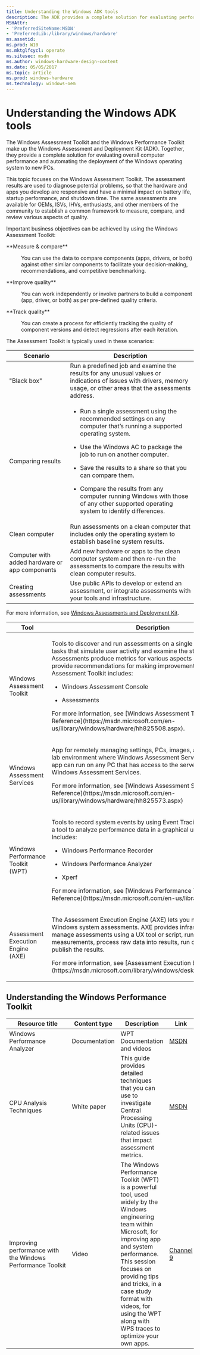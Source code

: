 ```yaml
---
title: Understanding the Windows ADK tools
description: The ADK provides a complete solution for evaluating performance and deploying Windows to PCs.
MSHAttr:
- 'PreferredSiteName:MSDN'
- 'PreferredLib:/library/windows/hardware'
ms.assetid: 
ms.prod: W10
ms.mktglfcycl: operate
ms.sitesec: msdn
ms.author: windows-hardware-design-content
ms.date: 05/05/2017
ms.topic: article
ms.prod: windows-hardware
ms.technology: windows-oem
---
```


# Understanding the Windows ADK tools

The Windows Assessment Toolkit and the Windows Performance Toolkit make up the Windows Assessment and Deployment Kit (ADK). Together, they provide a complete solution for evaluating overall computer performance and automating the deployment of the Windows operating system to new PCs.

This topic focuses on the Windows Assessment Toolkit. The assessment results are used to diagnose potential problems, so that the hardware and apps you develop are responsive and have a minimal impact on battery life, startup performance, and shutdown time. The same assessments are available for OEMs, ISVs, IHVs, enthusiasts, and other members of the community to establish a common framework to measure, compare, and review various aspects of quality.

Important business objectives can be achieved by using the Windows Assessment Toolkit:

<dl>
<dt>**Measure & compare**</dt>
<dd>
<p>You can use the data to compare components (apps, drivers, or both) against other similar components to facilitate your decision-making, recommendations, and competitive benchmarking.</p>
</dd>
<dt>**Improve quality**</dt>
<dd>
<p>You can work independently or involve partners to build a component (app, driver, or both) as per pre-defined quality criteria.</p>
</dd>
<dt>**Track quality**</dt>
<dd>
<p>You can create a process for efficiently tracking the quality of component versions and detect regressions after each iteration.</p>
</dd>
</dl>

The Assessment Toolkit is typically used in these scenarios:

<table>
<thead>
<tr class="header">
<th>Scenario</th>
<th>Description</th>
</tr>
</thead>
<tbody>
<tr class="odd">
<td>&quot;Black box&quot;</td>
<td>Run a predefined job and examine the results for any unusual values or indications of issues with drivers, memory usage, or other areas that the assessments address.</td>
</tr>
<tr class="even">
<td>Comparing results</td>
<td><ul>
<li><p>Run a single assessment using the recommended settings on any computer that’s running a supported operating system.</p></li>
<li><p>Use the Windows AC to package the job to run on another computer.</p></li>
<li><p>Save the results to a share so that you can compare them.</p></li>
<li><p>Compare the results from any computer running Windows with those of any other supported operating system to identify differences.</p></li>
</ul></td>
</tr>
<tr class="odd">
<td>Clean computer</td>
<td>Run assessments on a clean computer that includes only the operating system to establish baseline system results.</td>
</tr>
<tr class="even">
<td>Computer with added hardware or app components</td>
<td>Add new hardware or apps to the clean computer system and then re-run the assessments to compare the results with clean computer results.</td>
</tr>
<tr class="odd">
<td>Creating assessments</td>
<td>Use public APIs to develop or extend an assessment, or integrate assessments with your tools and infrastructure.</td>
</tr>
</tbody>
</table>

For more information, see [Windows Assessments and Deployment Kit](https://msdn.microsoft.com/en-us/library/windows/hardware/hh825420.aspx).

<table>
<thead>
<tr class="header">
<th>Tool</th>
<th>Description</th>
</tr>
</thead>
<tbody>
<tr class="odd">
<td>Windows Assessment Toolkit</td>
<td><p>Tools to discover and run assessments on a single PC. <em>Assessments</em> are tasks that simulate user activity and examine the state of the PC. Assessments produce metrics for various aspects of the system, and provide recommendations for making improvements. The Windows Assessment Toolkit includes:</p>
<ul>
<li><p>Windows Assessment Console</p></li>
<li><p>Assessments</p></li>
</ul>
<p>For more information, see [Windows Assessment Toolkit Technical Reference](https://msdn.microsoft.com/en-us/library/windows/hardware/hh825508.aspx).</p></td>
</tr>
<tr class="even">
<td>Windows Assessment Services</td>
<td><p>App for remotely managing settings, PCs, images, and assessments in a lab environment where Windows Assessment Services is installed. This app can run on any PC that has access to the server that’s running Windows Assessment Services.</p>
<p>For more information, see [Windows Assessment Services Technical Reference](https://msdn.microsoft.com/en-us/library/windows/hardware/hh825573.aspx)</p></td>
</tr>
<tr class="odd">
<td>Windows Performance Toolkit (WPT)</td>
<td><p>Tools to record system events by using Event Tracing for Windows, and a tool to analyze performance data in a graphical user interface. Includes:</p>
<ul>
<li><p>Windows Performance Recorder</p></li>
<li><p>Windows Performance Analyzer</p></li>
<li><p>Xperf</p></li>
</ul>
<p>For more information, see [Windows Performance Toolkit Technical Reference](https://msdn.microsoft.com/en-us/library/hh162945.aspx).</p></td>
</tr>
<tr class="even">
<td>Assessment Execution Engine (AXE)</td>
<td><p>The Assessment Execution Engine (AXE) lets you manage and execute Windows system assessments. AXE provides infrastructure needed to manage assessments using a UX tool or script, run assessments, make measurements, process raw data into results, run diagnostics, and publish the results.</p>
<p>For more information, see [Assessment Execution Engine](https://msdn.microsoft.com/library/windows/desktop/hh437709.aspx).</p></td>
</tr>
</tbody>
</table>


## Understanding the Windows Performance Toolkit

| Resource title                                               | Content type  | Description                                                                                                                                                                                                                                                                                                                 | Link |
|--------------------------------------------------------------|---------------|-----------------------------------------------------------------------------------------------------------------------------------------------------------------------------------------------------------------------------------------------------------------------------------------------------------------------------|-----------------------------------------------------------------------------------------------------------------------------------------------------------|
| Windows Performance Analyzer                                 | Documentation | WPT Documentation and videos                                                                                                                                                                                                                                                                                                | [MSDN](https://msdn.microsoft.com/en-us/library/windows/hardware/hh448170.aspx) |
| CPU Analysis Techniques                                      | White paper   | This guide provides detailed techniques that you can use to investigate Central Processing Units (CPU)-related issues that impact assessment metrics.                                                                                                                                                                       | [MSDN](https://msdn.microsoft.com/en-us/library/windows/desktop/jj679884.aspx) |
| Improving performance with the Windows Performance Toolkit | Video         | The Windows Performance Toolkit (WPT) is a powerful tool, used widely by the Windows engineering team within Microsoft, for improving app and system performance. This session focuses on providing tips and tricks, in a case study format with videos, for using the WPT along with WPS traces to optimize your own apps. | [Channel 9](https://channel9.msdn.com/events/BUILD/BUILD2011/HW-59T) |



